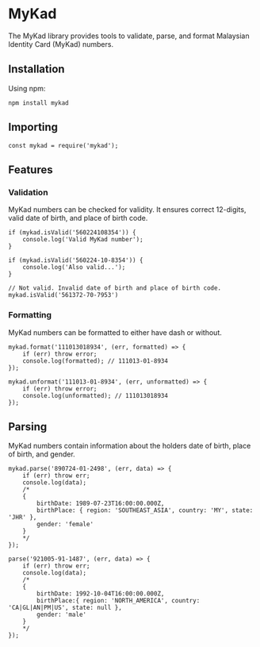 # MyKad
The MyKad library provides tools to validate, parse, and format Malaysian Identity Card (MyKad) numbers.

## Installation
Using npm:
```
npm install mykad
```
## Importing
```
const mykad = require('mykad');
```

## Features
### Validation
MyKad numbers can be checked for validity. It ensures correct 12-digits, valid date of birth, and place of birth code.
```
if (mykad.isValid('560224108354')) {
    console.log('Valid MyKad number');
}

if (mykad.isValid('560224-10-8354')) {
    console.log('Also valid...');
}

// Not valid. Invalid date of birth and place of birth code.
mykad.isValid('561372-70-7953')

```

### Formatting
MyKad numbers can be formatted to either have dash or without.
```
mykad.format('111013018934', (err, formatted) => {
    if (err) throw error;
    console.log(formatted); // 111013-01-8934
});

mykad.unformat('111013-01-8934', (err, unformatted) => {
    if (err) throw error;
    console.log(unformatted); // 111013018934
});
```

## Parsing
MyKad numbers contain information about the holders date of birth, place of birth, and gender.
```
mykad.parse('890724-01-2498', (err, data) => {
    if (err) throw err;
    console.log(data);
    /*
    {
        birthDate: 1989-07-23T16:00:00.000Z,
        birthPlace: { region: 'SOUTHEAST_ASIA', country: 'MY', state: 'JHR' },
        gender: 'female'
    }
    */
});

parse('921005-91-1487', (err, data) => {
    if (err) throw err;
    console.log(data);
    /*
    {
        birthDate: 1992-10-04T16:00:00.000Z,
        birthPlace:{ region: 'NORTH_AMERICA', country: 'CA|GL|AN|PM|US', state: null },
        gender: 'male'
    }
    */
});
```